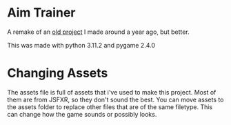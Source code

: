 # Aim Trainer

A remake of an [old project](https://github.com/7projected/shittyAssDumbAssStupidAssReactionTimeTrainer/blob/master/shittyAssDumbAssStupidAssReactionTimeTrainer.zip) I made around a year ago, but better.

This was made with python 3.11.2 and pygame 2.4.0


# Changing Assets

The assets file is full of assets that i've used to make this project. Most of them are from JSFXR, so they don't sound the best.
You can move assets to the assets folder to replace other files that are of the same filetype.
This can change how the game sounds or possibly looks.
